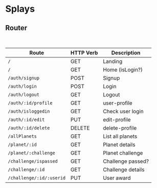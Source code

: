 # Splays

## Router

<br>

| Route                   | HTTP Verb | Description       |
| ----------------------- | --------- | ----------------- |
| `/`                     | GET       | Landing           |
| `/`                     | GET       | Home (isLogin?)   |
| `/auth/signup`          | POST      | Signup            |
| `/auth/login`           | POST      | Login             |
| `/auth/logout`          | GET       | Logout            |
| `/auth/:id/profile`     | GET       | user-profile      |
| `/auth/isloggedin`      | GET       | Check user login  |
| `/auth/:id/edit`        | PUT       | edit-profile      |
| `/auth/:id/delete`      | DELETE    | delete-profile    |
| `/allPlanets`           | GET       | List all planets  |
| `/planet/:id`           | GET       | Planet details    |
| `/planet/:challenge`    | GET       | Planet challenge  |
| `/challenge/ispassed`   | GET       | Challenge passed? | <!-- Ha conseguido el reto? -->
| `/challenge/:id`        | GET       | Challenge details | <!-- Detalles del reto para la ventana de Congrats -->
| `/challenge/:id/:userid`| PUT       | User award        | <!-- Mandar la insignia a la lista del usuario -->
